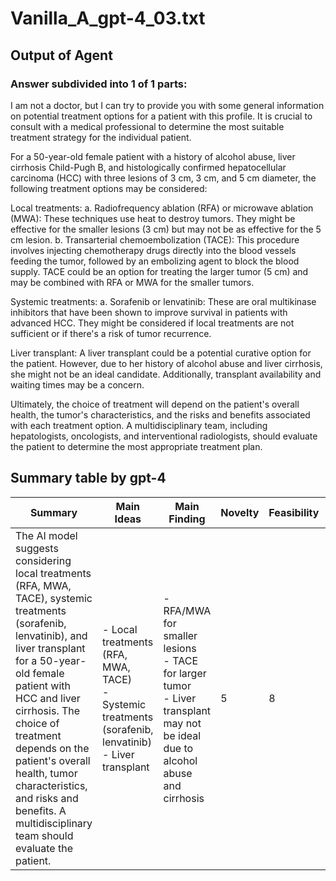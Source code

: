 # Vanilla_A_gpt-4_03.txt
## Output of Agent
### Answer subdivided into 1 of 1 parts:
I am not a doctor, but I can try to provide you with some general information on potential treatment options for a patient with this profile. It is crucial to consult with a medical professional to determine the most suitable treatment strategy for the individual patient.

For a 50-year-old female patient with a history of alcohol abuse, liver cirrhosis Child-Pugh B, and histologically confirmed hepatocellular carcinoma (HCC) with three lesions of 3 cm, 3 cm, and 5 cm diameter, the following treatment options may be considered:

Local treatments:
a. Radiofrequency ablation (RFA) or microwave ablation (MWA): These techniques use heat to destroy tumors. They might be effective for the smaller lesions (3 cm) but may not be as effective for the 5 cm lesion.
b. Transarterial chemoembolization (TACE): This procedure involves injecting chemotherapy drugs directly into the blood vessels feeding the tumor, followed by an embolizing agent to block the blood supply. TACE could be an option for treating the larger tumor (5 cm) and may be combined with RFA or MWA for the smaller tumors.

Systemic treatments:
a. Sorafenib or lenvatinib: These are oral multikinase inhibitors that have been shown to improve survival in patients with advanced HCC. They might be considered if local treatments are not sufficient or if there's a risk of tumor recurrence.

Liver transplant: A liver transplant could be a potential curative option for the patient. However, due to her history of alcohol abuse and liver cirrhosis, she might not be an ideal candidate. Additionally, transplant availability and waiting times may be a concern.

Ultimately, the choice of treatment will depend on the patient's overall health, the tumor's characteristics, and the risks and benefits associated with each treatment option. A multidisciplinary team, including hepatologists, oncologists, and interventional radiologists, should evaluate the patient to determine the most appropriate treatment plan.
## Summary table by gpt-4
| Summary | Main Ideas | Main Finding | Novelty | Feasibility | Correctness |
|---------|------------|--------------|---------|-------------|-------------|
| The AI model suggests considering local treatments (RFA, MWA, TACE), systemic treatments (sorafenib, lenvatinib), and liver transplant for a 50-year-old female patient with HCC and liver cirrhosis. The choice of treatment depends on the patient's overall health, tumor characteristics, and risks and benefits. A multidisciplinary team should evaluate the patient. | - Local treatments (RFA, MWA, TACE) <br> - Systemic treatments (sorafenib, lenvatinib) <br> - Liver transplant | - RFA/MWA for smaller lesions <br> - TACE for larger tumor <br> - Liver transplant may not be ideal due to alcohol abuse and cirrhosis | 5 | 8 | 8 |

